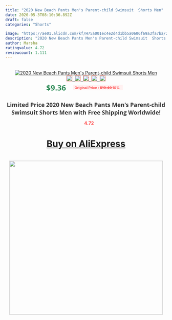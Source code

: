 ```yaml
---
title: "2020 New Beach Pants Men's Parent-child Swimsuit  Shorts Men"
date: 2020-05-3T08:10:36.892Z
draft: false
categories: "Shorts"

image: "https://ae01.alicdn.com/kf/H75a001ec4e2d4d1bb5a0606f69a3fa7ba/2020-New-Beach-Pants-Men-s-Parent-child-Swimsuit-Shorts-Men.jpg"
description: "2020 New Beach Pants Men's Parent-child Swimsuit  Shorts Men"
author: Marsha
ratingvalue: 4.72
reviewcount: 1.111
---
```

<br>
<div style="text-align: center;">
<a href="https://s.click.aliexpress.com/e/_AN7I7L" target="_blank" rel="nofollow noopener noreferrer"><img alt="2020 New Beach Pants Men's Parent-child Swimsuit  Shorts Men" class="magnifier-image" src="https://ae01.alicdn.com/kf/H75a001ec4e2d4d1bb5a0606f69a3fa7ba/2020-New-Beach-Pants-Men-s-Parent-child-Swimsuit-Shorts-Men.jpg_640x640.jpg">
<br>
<img style="border:1px solid salmon" src="https://ae01.alicdn.com/kf/H75a001ec4e2d4d1bb5a0606f69a3fa7ba/2020-New-Beach-Pants-Men-s-Parent-child-Swimsuit-Shorts-Men.jpg_120x120.jpg">&nbsp;&nbsp;<img style="border:1px solid salmon" src="https://ae01.alicdn.com/kf/H6defaad4cfc64163ac40b676ebcd2370E/2020-New-Beach-Pants-Men-s-Parent-child-Swimsuit-Shorts-Men.jpg_120x120.jpg">&nbsp;&nbsp;<img style="border:1px solid salmon" src="https://ae01.alicdn.com/kf/Hc9fd2285930c4e599995852cde1e8c35e/2020-New-Beach-Pants-Men-s-Parent-child-Swimsuit-Shorts-Men.jpg_120x120.jpg">&nbsp;&nbsp;<img style="border:1px solid salmon" src="https://ae01.alicdn.com/kf/H2214de3a02ae403faa5bf73320d8669d0/2020-New-Beach-Pants-Men-s-Parent-child-Swimsuit-Shorts-Men.jpg_120x120.jpg">&nbsp;&nbsp;<img style="border:1px solid salmon" src="https://ae01.alicdn.com/kf/Hac07c130c3a6428b885b859c6a9154eca/2020-New-Beach-Pants-Men-s-Parent-child-Swimsuit-Shorts-Men.jpg_120x120.jpg"></a></div><br0>
<div style="text-align: center;"><span style="background-color: white; border: 0px; box-sizing: border-box; color: seagreen; display: inline-block; font-family: &quot;open sans&quot; , &quot;arial&quot; , &quot;helvetica&quot; , sans-serif , &quot;heiti&quot;; font-size: 24px; font-stretch: inherit; font-weight: 700; line-height: inherit; margin: 0px 10px 0px 0px; padding: 0px; vertical-align: middle;">$9.36 </span>
<span style="background: rgb(255 , 241 , 241); border-radius: 3px; border: 0px; box-sizing: border-box; color: #ff4747; display: inline-block; font-family: inherit; font-size: 12px; font-stretch: inherit; font-style: inherit; font-variant: inherit; font-weight: 600; line-height: inherit; margin: 0px; padding: 2px 5px; transform: scale(0.9); vertical-align: middle;">Original Price : <b style="text-decoration: line-through;">$10.40 </b> 10%&nbsp;&nbsp;</span></div>
<h1 style="color: #333333; display: inline-block; font-family: &quot;open sans&quot; , &quot;arial&quot; , &quot;helvetica&quot; , sans-serif , &quot;heiti&quot;; font-size: 18px; font-stretch: inherit; font-weight: 700; text-align: center;">Limited Price 2020 New Beach Pants Men's Parent-child Swimsuit  Shorts Men with Free Shipping Worldwide!</h1>
<div style="color: #ff4747; text-align: center;">
<img src="https://4.bp.blogspot.com/-M0ZcTcb-5uY/XleCXlxnR4I/AAAAAAAAAEc/OrjgMkXV1oMQFaCRZj5HQwOCBcu3w1FegCPcBGAYYCw/s1600/star.png" style="height: 15px;">&nbsp;<b>4.72</b></div>
<div class="button_cont" align="center"><a class="buynow_a" href="https://s.click.aliexpress.com/e/_AN7I7L" target="_blank" rel="nofollow noopener noreferrer"><H1>Buy on AliExpress</H1></a></div><br>
<div class="separator" style="clear: both; text-align: center;">
<img src="https://lh3.googleusercontent.com/-pTy5HemUv9M/XlePHvY0dAI/AAAAAAAAAE4/0nX5iRUoIWY8eMW9Dpxeirr157OZliDIgCLcBGAsYHQ/s1600/badge.gif" width="480">
</div>
